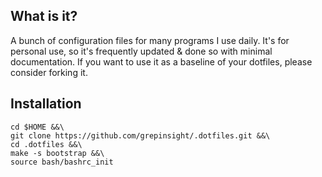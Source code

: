 What is it?
-------------
A bunch of configuration files for many programs I use daily.
It's for personal use, so it's frequently updated & done so with minimal documentation.
If you want to use it as a baseline of your dotfiles, please consider forking it.


Installation
-------------

```shell
cd $HOME &&\
git clone https://github.com/grepinsight/.dotfiles.git &&\
cd .dotfiles &&\
make -s bootstrap &&\
source bash/bashrc_init
```
